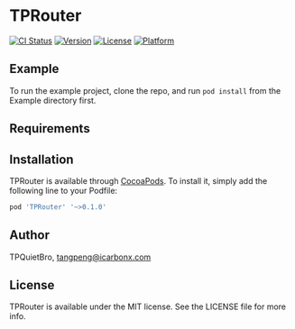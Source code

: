 # TPRouter

[![CI Status](http://img.shields.io/travis/TPQuietBro/TPRouter.svg?style=flat)](https://travis-ci.org/TPQuietBro/TPRouter)
[![Version](https://img.shields.io/cocoapods/v/TPRouter.svg?style=flat)](http://cocoapods.org/pods/TPRouter)
[![License](https://img.shields.io/cocoapods/l/TPRouter.svg?style=flat)](http://cocoapods.org/pods/TPRouter)
[![Platform](https://img.shields.io/cocoapods/p/TPRouter.svg?style=flat)](http://cocoapods.org/pods/TPRouter)

## Example

To run the example project, clone the repo, and run `pod install` from the Example directory first.

## Requirements

## Installation

TPRouter is available through [CocoaPods](http://cocoapods.org). To install
it, simply add the following line to your Podfile:

```ruby
pod 'TPRouter' '~>0.1.0'
```

## Author

TPQuietBro, tangpeng@icarbonx.com

## License

TPRouter is available under the MIT license. See the LICENSE file for more info.

